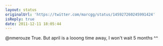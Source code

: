 ```yaml
---
layout: status
originalUrl: 'https://twitter.com/marcgg/status/145927260245991424'
isReply: true
date: 2011-12-11 18:05:44
---
```


@nmerouze True. But april is a looong time away, I won't wait 5 months ^^
